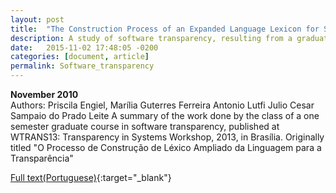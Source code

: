 ```yaml
---
layout: post
title:  "The Construction Process of an Expanded Language Lexicon for Software Transparency"
description: A study of software transparency, resulting from a graduate course semester in 2013.
date:   2015-11-02 17:48:05 -0200
categories: [document, article]
permalink: Software_transparency
---
```

<b>November 2010</b>  
Authors: Priscila Engiel, Marília Guterres Ferreira Antonio Lutfi Julio Cesar Sampaio do Prado Leite
A summary of the work done by the class of a one semester graduate course in software transparency, published at WTRANS13: Transparency in Systems Workshop, 2013, in Brasília. Originally titled "O Processo de Construção de Léxico Ampliado da Linguagem para a Transparência" 

[Full text(Portuguese)](http://wtrans.inf.puc-rio.br/WTRANSartigos/artigos/artigos_WTRANS13/wtrans13-engiel.pdf){:target="_blank"}
